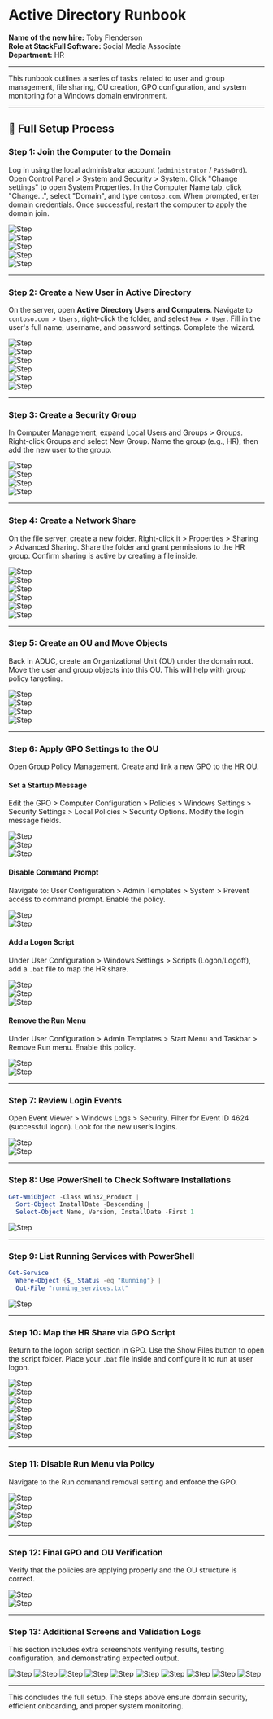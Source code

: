 # Active Directory Runbook

**Name of the new hire:** Toby Flenderson  
**Role at StackFull Software:** Social Media Associate  
**Department:** HR

---

This runbook outlines a series of tasks related to user and group management, file sharing, OU creation, GPO configuration, and system monitoring for a Windows domain environment.

---

## 🧩 Full Setup Process

### Step 1: Join the Computer to the Domain
Log in using the local administrator account (`administrator` / `Pa$$w0rd`). Open Control Panel > System and Security > System. Click "Change settings" to open System Properties. In the Computer Name tab, click "Change...", select "Domain", and type `contoso.com`. When prompted, enter domain credentials. Once successful, restart the computer to apply the domain join.

![Step](Active-Directory-Runbook-Images/image1.png)  
![Step](Active-Directory-Runbook-Images/image2.png)  
![Step](Active-Directory-Runbook-Images/image3.png)  
![Step](Active-Directory-Runbook-Images/image4.png)  
![Step](Active-Directory-Runbook-Images/image5.png)

---

### Step 2: Create a New User in Active Directory
On the server, open **Active Directory Users and Computers**. Navigate to `contoso.com > Users`, right-click the folder, and select `New > User`. Fill in the user's full name, username, and password settings. Complete the wizard.

![Step](Active-Directory-Runbook-Images/image6.png)  
![Step](Active-Directory-Runbook-Images/image7.png)  
![Step](Active-Directory-Runbook-Images/image8.png)  
![Step](Active-Directory-Runbook-Images/image9.png)  
![Step](Active-Directory-Runbook-Images/image10.png)  
![Step](Active-Directory-Runbook-Images/image11.png)

---

### Step 3: Create a Security Group
In Computer Management, expand Local Users and Groups > Groups. Right-click Groups and select New Group. Name the group (e.g., HR), then add the new user to the group.

![Step](Active-Directory-Runbook-Images/image12.png)  
![Step](Active-Directory-Runbook-Images/image13.png)  
![Step](Active-Directory-Runbook-Images/image14.png)  
![Step](Active-Directory-Runbook-Images/image15.png)

---

### Step 4: Create a Network Share
On the file server, create a new folder. Right-click it > Properties > Sharing > Advanced Sharing. Share the folder and grant permissions to the HR group. Confirm sharing is active by creating a file inside.

![Step](Active-Directory-Runbook-Images/image16.png)  
![Step](Active-Directory-Runbook-Images/image17.png)  
![Step](Active-Directory-Runbook-Images/image18.png)  
![Step](Active-Directory-Runbook-Images/image19.png)  
![Step](Active-Directory-Runbook-Images/image20.png)  
![Step](Active-Directory-Runbook-Images/image21.png)

---

### Step 5: Create an OU and Move Objects
Back in ADUC, create an Organizational Unit (OU) under the domain root. Move the user and group objects into this OU. This will help with group policy targeting.

![Step](Active-Directory-Runbook-Images/image22.png)  
![Step](Active-Directory-Runbook-Images/image23.png)  
![Step](Active-Directory-Runbook-Images/image24.png)  
![Step](Active-Directory-Runbook-Images/image25.png)

---

### Step 6: Apply GPO Settings to the OU
Open Group Policy Management. Create and link a new GPO to the HR OU.

#### Set a Startup Message
Edit the GPO > Computer Configuration > Policies > Windows Settings > Security Settings > Local Policies > Security Options. Modify the login message fields.

![Step](Active-Directory-Runbook-Images/image26.png)  
![Step](Active-Directory-Runbook-Images/image27.png)  
![Step](Active-Directory-Runbook-Images/image28.png)

#### Disable Command Prompt
Navigate to: User Configuration > Admin Templates > System > Prevent access to command prompt. Enable the policy.

![Step](Active-Directory-Runbook-Images/image29.png)  
![Step](Active-Directory-Runbook-Images/image30.png)

#### Add a Logon Script
Under User Configuration > Windows Settings > Scripts (Logon/Logoff), add a `.bat` file to map the HR share.

![Step](Active-Directory-Runbook-Images/image31.png)  
![Step](Active-Directory-Runbook-Images/image32.png)  
![Step](Active-Directory-Runbook-Images/image33.png)

#### Remove the Run Menu
Under User Configuration > Admin Templates > Start Menu and Taskbar > Remove Run menu. Enable this policy.

![Step](Active-Directory-Runbook-Images/image34.png)  
![Step](Active-Directory-Runbook-Images/image35.png)

---

### Step 7: Review Login Events
Open Event Viewer > Windows Logs > Security. Filter for Event ID 4624 (successful logon). Look for the new user’s logins.

![Step](Active-Directory-Runbook-Images/image36.png)  
![Step](Active-Directory-Runbook-Images/image37.png)

---

### Step 8: Use PowerShell to Check Software Installations
```powershell
Get-WmiObject -Class Win32_Product |
  Sort-Object InstallDate -Descending |
  Select-Object Name, Version, InstallDate -First 1
```
![Step](Active-Directory-Runbook-Images/image38.png)

---

### Step 9: List Running Services with PowerShell
```powershell
Get-Service |
  Where-Object {$_.Status -eq "Running"} |
  Out-File "running_services.txt"
```
![Step](Active-Directory-Runbook-Images/image39.png)

---

### Step 10: Map the HR Share via GPO Script
Return to the logon script section in GPO. Use the Show Files button to open the script folder. Place your `.bat` file inside and configure it to run at user logon.

![Step](Active-Directory-Runbook-Images/image40.png)  
![Step](Active-Directory-Runbook-Images/image41.png)  
![Step](Active-Directory-Runbook-Images/image42.png)  
![Step](Active-Directory-Runbook-Images/image43.png)  
![Step](Active-Directory-Runbook-Images/image44.png)  
![Step](Active-Directory-Runbook-Images/image45.png)  
![Step](Active-Directory-Runbook-Images/image46.png)

---

### Step 11: Disable Run Menu via Policy
Navigate to the Run command removal setting and enforce the GPO.

![Step](Active-Directory-Runbook-Images/image47.png)  
![Step](Active-Directory-Runbook-Images/image48.png)  
![Step](Active-Directory-Runbook-Images/image49.png)  
![Step](Active-Directory-Runbook-Images/image50.png)

---

### Step 12: Final GPO and OU Verification
Verify that the policies are applying properly and the OU structure is correct.

![Step](Active-Directory-Runbook-Images/image51.png)  
![Step](Active-Directory-Runbook-Images/image52.png)

---

### Step 13: Additional Screens and Validation Logs
This section includes extra screenshots verifying results, testing configuration, and demonstrating expected output.

![Step](Active-Directory-Runbook-Images/image53.png)
![Step](Active-Directory-Runbook-Images/image54.png)
![Step](Active-Directory-Runbook-Images/image55.png)
![Step](Active-Directory-Runbook-Images/image56.png)
![Step](Active-Directory-Runbook-Images/image57.png)
![Step](Active-Directory-Runbook-Images/image58.png)
![Step](Active-Directory-Runbook-Images/image59.png)
![Step](Active-Directory-Runbook-Images/image60.png)
![Step](Active-Directory-Runbook-Images/image61.png)
![Step](Active-Directory-Runbook-Images/image62.png)

---

This concludes the full setup. The steps above ensure domain security, efficient onboarding, and proper system monitoring.
